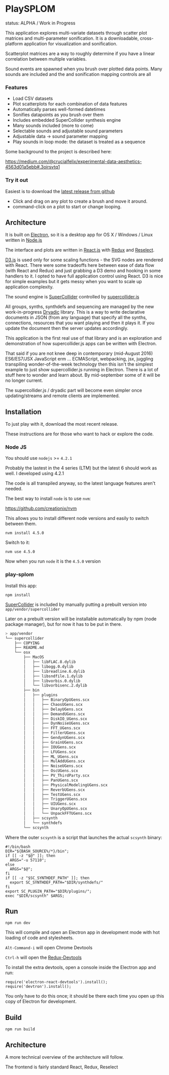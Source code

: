 # PlaySPLOM

status: ALPHA / Work in Progress

This application explores multi-variate datasets through scatter plot matrices and multi-parameter sonification. It is a downloadable, cross-platform application for visualization and sonification.

Scatterplot matrices are a way to roughly determine if you have a linear correlation between multiple variables.

Sound events are spawned when you brush over plotted data points. Many sounds are included and the  and sonification mapping controls are all

### Features

- Load CSV datasets
- Plot scatterplots for each combination of data features
- Automatically parses well-formed datetimes
- Sonifies datapoints as you brush over them
- Includes embedded SuperCollider synthesis engine
- Many sounds included (more to come)
- Selectable sounds and adjustable sound parameters
- Adjustable data -> sound parameter mapping
- Play sounds in loop mode: the dataset is treated as a sequence

Some background to the project is described here:

https://medium.com/@crucialfelix/experimental-data-aesthetics-4563d01a5ebb#.3oirsvtq1

### Try it out

Easiest is to download the [latest release from github](https://github.com/experimentalDataAesthetics/play-splom/releases)

- Click and drag on any plot to create a brush and move it around.
- command-click on a plot to start or change looping.

## Architecture

It is built on [Electron](http://electron.atom.io/), so it is a desktop app for OS X / Windows / Linux written in [Node.js](https://nodejs.org/)

The interface and plots are written in [React.js](https://facebook.github.io/react/) with [Redux](http://redux.js.org/) and [Reselect](https://github.com/reactjs/reselect).

[D3.js](https://d3js.org/) is used only for some scaling functions - the SVG nodes are rendered with React. There were some tradeoffs here between ease of data flow (with React and Redux) and just grabbing a D3 demo and hooking in some handlers to it. I opted to have full application control using React. D3 is nice for simple examples but it gets messy when you want to scale up application complexity.

The sound engine is [SuperCollider](http://supercollider.github.io/) controlled by [supercollider.js](https://github.com/crucialfelix/supercolliderjs)

All groups, synths, synthdefs and sequencing are managed by the new work-in-progress [Dryadic](https://github.com/crucialfelix/dryadic) library. This is a way to write declarative documents in JSON (from any language) that specify all the synths, connections, resources that you want playing and then it plays it. If you update the document then the server updates accordingly.

This application is the first real use of that library and is an exploration and demonstration of how supercollider.js apps can be written with Electron.

That said if you are not knee deep in contemporary (mid-August 2016) ES6/ES7/JSX JavaScript erm ... ECMAScript, webpacking, jsx, juggling transpiling wonder-of-the-week technology then this isn't the simplest example to just show supercollider.js running in Electron. There is a lot of stuff here to wonder and learn about. By mid-september some of it will be no longer current.

The supercollider.js / dryadic part will become even simpler once updating/streams and remote clients are implemented.

## Installation

To just play with it, download the most recent release.

These instructions are for those who want to hack or explore the code.

### Node JS

You should use `nodejs` >= `4.2.1`

Probably the lastest in the 4 series (LTM) but the latest 6 should work as well. I developed using 4.2.1

The code is all transpiled anyway, so the latest language features aren't needed.

The best way to install `node` is to use `nvm`:

https://github.com/creationix/nvm

This allows you to install different node versions and easily to switch between them.

    nvm install 4.5.0

Switch to it:

    nvm use 4.5.0

Now when you run `node` it is the `4.5.0` version

### play-splom

Install this app:

    npm install

[SuperCollider](https://supercollider.github.io) is included by manually putting a prebuilt version into `app/vendor/supercollider`

Later on a prebuilt version will be installable automatically by npm (node package manager), but for now it has to be put in there.

```sh
> app/vendor
└── supercollider
    ├── COPYING
    ├── README.md
    └── osx
        ├── MacOS
        │   ├── libFLAC.8.dylib
        │   ├── libogg.0.dylib
        │   ├── libreadline.6.dylib
        │   ├── libsndfile.1.dylib
        │   ├── libvorbis.0.dylib
        │   └── libvorbisenc.2.dylib
        ├── bin
        │   ├── plugins
        │   │   ├── BinaryOpUGens.scx
        │   │   ├── ChaosUGens.scx
        │   │   ├── DelayUGens.scx
        │   │   ├── DemandUGens.scx
        │   │   ├── DiskIO_UGens.scx
        │   │   ├── DynNoiseUGens.scx
        │   │   ├── FFT_UGens.scx
        │   │   ├── FilterUGens.scx
        │   │   ├── GendynUGens.scx
        │   │   ├── GrainUGens.scx
        │   │   ├── IOUGens.scx
        │   │   ├── LFUGens.scx
        │   │   ├── ML_UGens.scx
        │   │   ├── MulAddUGens.scx
        │   │   ├── NoiseUGens.scx
        │   │   ├── OscUGens.scx
        │   │   ├── PV_ThirdParty.scx
        │   │   ├── PanUGens.scx
        │   │   ├── PhysicalModelingUGens.scx
        │   │   ├── ReverbUGens.scx
        │   │   ├── TestUGens.scx
        │   │   ├── TriggerUGens.scx
        │   │   ├── UIUGens.scx
        │   │   ├── UnaryOpUGens.scx
        │   │   └── UnpackFFTUGens.scx
        │   ├── scsynth
        │   └── synthdefs
        └── scsynth
```

Where the outer `scsynth` is a script that launches the actual `scsynth` binary:

```
#!/bin/bash
DIR="${BASH_SOURCE%/*}/bin";
if [[ -z "$@" ]]; then
  ARGS="-u 57110";
else
  ARGS="$@";
fi
if [[ -z "$SC_SYNTHDEF_PATH" ]]; then
  export SC_SYNTHDEF_PATH="$DIR/synthdefs/"
fi
export SC_PLUGIN_PATH="$DIR/plugins/";
exec "$DIR/scsynth" $ARGS;
```

## Run

    npm run dev

This will compile and open an Electron app in development mode with hot loading of code and stylesheets.

`Alt-Command-i` will open Chrome Devtools

`Ctrl-h` will open the [Redux-Devtools](https://github.com/gaearon/redux-devtools)

To install the extra devtools, open a console inside the Electron app and run:

```
require('electron-react-devtools').install();
require('devtron').install();
```

You only have to do this once; it should be there each time you open up this copy of Electron for development.

## Build

    npm run build

## Architecture

A more technical overview of the architecture will follow.

The frontend is fairly standard React, Redux, Reselect
